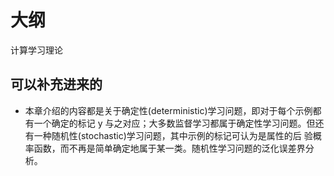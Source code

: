 
# 大纲


计算学习理论


## 可以补充进来的

- 本章介绍的内容都是关于确定性(deterministic)学习问题，即对于每个示例都有一个确定的标记 y 与之对应；大多数监督学习都属于确定性学习问题。但还有一种随机性(stochastic)学习问题，其中示例的标记可认为是属性的后 验概率函数，而不再是简单确定地属于某一类。随机性学习问题的泛化误差界分析。
